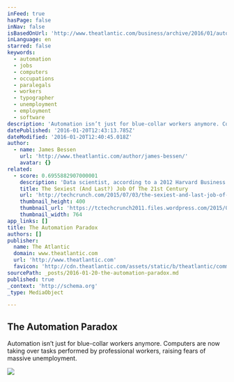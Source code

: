 ```yaml
---
inFeed: true
hasPage: false
inNav: false
isBasedOnUrl: 'http://www.theatlantic.com/business/archive/2016/01/automation-paradox/424437/?single_page=true'
inLanguage: en
starred: false
keywords:
  - automation
  - jobs
  - computers
  - occupations
  - paralegals
  - workers
  - typographer
  - unemployment
  - employment
  - software
description: 'Automation isn’t just for blue-collar workers anymore. Computers are now taking over tasks performed by professional workers, raising fears of massive unemployment.'
datePublished: '2016-01-20T12:43:13.785Z'
dateModified: '2016-01-20T12:40:45.018Z'
author:
  - name: James Bessen
    url: 'http://www.theatlantic.com/author/james-bessen/'
    avatar: {}
related:
  - score: 0.6955882907000001
    description: 'Data scientist, according to a 2012 Harvard Business Review article, is the sexiest job of the 21 st century. Given that its authors are Thomas H. Davenport and D.J. Patil, the declaration is hardly surprising. Nonetheless, the IT industry is besotted with the term, and is expecting huge shortages of skilled workers.'
    title: The Sexiest (And Last?) Job Of The 21st Century
    url: 'http://techcrunch.com/2015/07/03/the-sexiest-and-last-job-of-the-21st-century/'
    thumbnail_height: 400
    thumbnail_url: 'https://tctechcrunch2011.files.wordpress.com/2015/07/work-ford-madox-brown.jpg?w=764&h=400&crop=1'
    thumbnail_width: 764
app_links: []
title: The Automation Paradox
authors: []
publisher:
  name: The Atlantic
  domain: www.theatlantic.com
  url: 'http://www.theatlantic.com'
  favicon: 'http://cdn.theatlantic.com/assets/static/b/theatlantic/common/img/favicon.ico'
sourcePath: _posts/2016-01-20-the-automation-paradox.md
published: true
_context: 'http://schema.org'
_type: MediaObject

---
```

<article style=""><h1>The Automation Paradox</h1><p>Automation isn’t just for blue-collar workers anymore. Computers are now taking over tasks performed by professional workers, raising fears of massive unemployment.</p><img src="https://s3-us-west-2.amazonaws.com/the-grid-img/p/c25ba392edf132ccd9cde203209b7911e9d6e270.jpg" /></article>